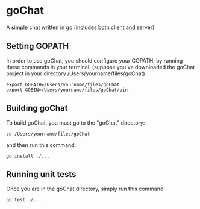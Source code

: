 # goChat
A simple chat written in go (includes both client and server)

## Setting GOPATH

In order to use goChat, you should configure your GOPATH, by running
these commands in your terminal. (suppose you've downloaded the goChat
project in your directory /Users/yourname/files/goChat).

```
export GOPATH=/Users/yourname/files/goChat
export GOBIN=/Users/yourname/files/goChat/bin
```

## Building goChat

To build goChat, you must go to the "goChat" directory:
```
cd /Users/yourname/files/goChat
```

and then run this command:
```
go install ./...
```

## Running unit tests

Once you are in the goChat directory, simply run this command:
```
go test ./...
```
